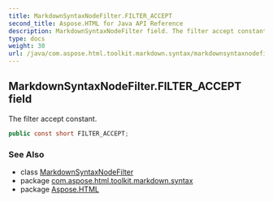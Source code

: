 ```yaml
---
title: MarkdownSyntaxNodeFilter.FILTER_ACCEPT
second_title: Aspose.HTML for Java API Reference
description: MarkdownSyntaxNodeFilter field. The filter accept constant
type: docs
weight: 30
url: /java/com.aspose.html.toolkit.markdown.syntax/markdownsyntaxnodefilter/filter_accept/
---
```

## MarkdownSyntaxNodeFilter.FILTER_ACCEPT field

The filter accept constant.

```java
public const short FILTER_ACCEPT;
```

### See Also

* class [MarkdownSyntaxNodeFilter](../)
* package [com.aspose.html.toolkit.markdown.syntax](../../../com.aspose.html.toolkit.markdown.syntax/)
* package [Aspose.HTML](../../../)

